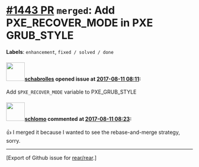 [\#1443 PR](https://github.com/rear/rear/pull/1443) `merged`: Add PXE\_RECOVER\_MODE in PXE GRUB\_STYLE
=======================================================================================================

**Labels**: `enhancement`, `fixed / solved / done`

#### <img src="https://avatars.githubusercontent.com/u/19491077?u=0021b16ab426902cbe676f6831f41607bbe4d441&v=4" width="50">[schabrolles](https://github.com/schabrolles) opened issue at [2017-08-11 08:11](https://github.com/rear/rear/pull/1443):

Add `$PXE_RECOVER_MODE` variable to PXE\_GRUB\_STYLE

#### <img src="https://avatars.githubusercontent.com/u/101384?v=4" width="50">[schlomo](https://github.com/schlomo) commented at [2017-08-11 08:23](https://github.com/rear/rear/pull/1443#issuecomment-321755950):

👍 I merged it because I wanted to see the rebase-and-merge strategy,
sorry.

------------------------------------------------------------------------

\[Export of Github issue for
[rear/rear](https://github.com/rear/rear).\]
